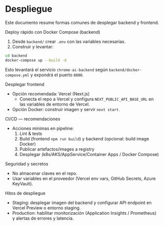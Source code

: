 # Despliegue

Este documento resume formas comunes de desplegar backend y frontend.

Deploy rápido con Docker Compose (backend)

1. Desde `backend/` crear `.env` con las variables necesarias.
2. Construir y levantar:

```bash
cd backend
docker-compose up --build -d
```

Esto levantará el servicio `chrome-ai-backend` según `backend/docker-compose.yml` y expondrá el puerto `8000`.

Desplegar frontend

- Opción recomendada: Vercel (Next.js)
  - Conecta el repo a Vercel y configura `NEXT_PUBLIC_API_BASE_URL` en las variables de entorno de Vercel.
- Opción Docker: construir imagen y servir `next start`.

CI/CD — recomendaciones

- Acciones mínimas en pipeline:
  1. Lint & tests
  2. Build (frontend `npm run build`) y backend (opcional: build image Docker)
  3. Publicar artefactos/images a registry
  4. Desplegar (k8s/AKS/AppService/Container Apps / Docker Compose)

Seguridad y secretos

- No almacenar claves en el repo.
- Usar variables en el proveedor (Vercel env vars, GitHub Secrets, Azure KeyVault).

Hitos de despliegue

- Staging: desplegar imagen del backend y configurar API endpoint en Vercel Preview o entorno staging.
- Production: habilitar monitorización (Application Insights / Prometheus) y alertas de errores y latencia.
